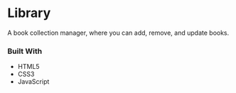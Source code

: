 # Library

A book collection manager, where you can add, remove, and update books.

### Built With

- HTML5
- CSS3
- JavaScript
